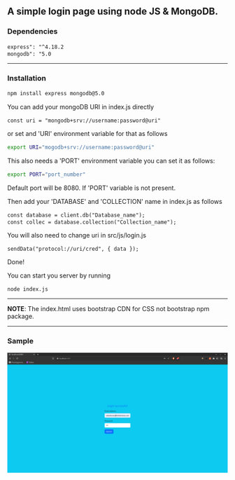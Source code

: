 ## A simple login page using node JS & MongoDB.

### Dependencies

```
express": "^4.18.2
mongodb": "5.0
```

<hr>

### Installation

```bash
npm install express mongodb@5.0
```

You can add your mongoDB URI in index.js directly

```JS
const uri = "mongodb+srv://username:password@uri"
```

or set and 'URI' environment variable for that as follows

```bash
export URI="mogodb+srv://username:password@uri"
```

This also needs a 'PORT' environment variable you can set it as follows:

```bash
export PORT="port_number"
```

Default port will be 8080. If 'PORT' variable is not present.

Then add your 'DATABASE' and 'COLLECTION' name in index.js as follows

```JS
const database = client.db("Database_name");
const collec = database.collection("Collection_name");
```
You will also need to change uri in src/js/login.js

```JS
sendData("protocol://uri/cred", { data });
```

Done!

You can start you server by running

```bash
node index.js
```

<hr>

<b>NOTE</b>: The index.html uses bootstrap CDN for CSS not bootstrap npm package.

<hr>

### Sample

![login successful image](./src/img/login_successful.png)
